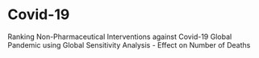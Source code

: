 # Covid-19
Ranking Non-Pharmaceutical Interventions against Covid-19 Global Pandemic using Global Sensitivity Analysis - Effect on Number of Deaths
